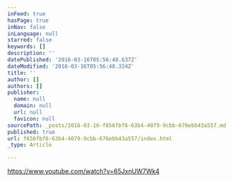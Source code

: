 ```yaml
---
inFeed: true
hasPage: true
inNav: false
inLanguage: null
starred: false
keywords: []
description: ''
datePublished: '2016-03-16T05:56:48.637Z'
dateModified: '2016-03-16T05:56:48.324Z'
title: ''
author: []
authors: []
publisher:
  name: null
  domain: null
  url: null
  favicon: null
sourcePath: _posts/2016-03-16-f656fbf6-63b4-4079-9cbb-676ebb43a557.md
published: true
url: f656fbf6-63b4-4079-9cbb-676ebb43a557/index.html
_type: Article

---
```

https://www.youtube.com/watch?v=65JxnUW7Wk4